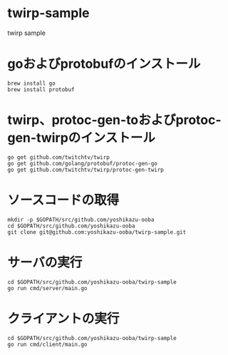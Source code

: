 # twirp-sample
twirp sample

# goおよびprotobufのインストール
```
brew install go
brew install protobuf
```

# twirp、protoc-gen-toおよびprotoc-gen-twirpのインストール
```
go get github.com/twitchtv/twirp
go get github.com/golang/protobuf/protoc-gen-go
go get github.com/twitchtv/twirp/protoc-gen-twirp
```

# ソースコードの取得
```
mkdir -p $GOPATH/src/github.com/yoshikazu-ooba
cd $GOPATH/src/github.com/yoshikazu-ooba
git clone git@github.com:yoshikazu-ooba/twirp-sample.git
```

# サーバの実行
```
cd $GOPATH/src/github.com/yoshikazu-ooba/twirp-sample
go run cmd/server/main.go
```

# クライアントの実行
```
cd $GOPATH/src/github.com/yoshikazu-ooba/twirp-sample
go run cmd/client/main.go
```
